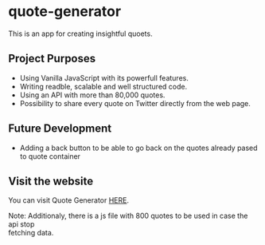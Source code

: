 # quote-generator  
This is an app for creating insightful quoets.   
## Project Purposes  
+ Using Vanilla JavaScript with its powerfull features.
+ Writing readble, scalable and well structured code.
+ Using an API with more than 80,000 quotes.
+ Possibility to share every quote on Twitter directly from the web page.
## Future Development  
+ Adding a back button to be able to go back on the quotes already pased to quote container
## Visit the website  
You can visit Quote Generator [HERE](https://samiracode.github.io/quote-generator2/).   

Note: Additionaly, there is a js file with 800 quotes to be used in case the api stop  
      fetching data.
